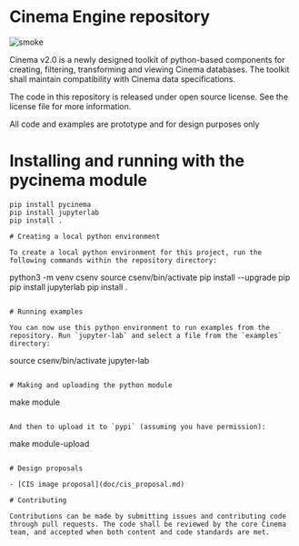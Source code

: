 # Cinema Engine repository 
![smoke](https://github.com/cinemascience/pycinema/actions/workflows/RenderTest.yml/badge.svg)

Cinema v2.0 is a newly designed toolkit of python-based components for creating, filtering, transforming and viewing Cinema databases. The toolkit shall maintain compatibility with Cinema data specifications.

The code in this repository is released under open source license. See the license file for more information.

All code and examples are prototype and for design purposes only

# Installing and running with the pycinema module

```
pip install pycinema 
pip install jupyterlab
pip install .

# Creating a local python environment

To create a local python environment for this project, run the following commands within the repository directory:
```
python3 -m venv csenv
source csenv/bin/activate
pip install --upgrade pip
pip install jupyterlab
pip install .
```

# Running examples

You can now use this python environment to run examples from the repository. Run `jupyter-lab` and select a file from the `examples` directory:

```
source csenv/bin/activate
jupyter-lab
```

# Making and uploading the python module

```
make module
``` 

And then to upload it to `pypi` (assuming you have permission):

```
make module-upload
```

# Design proposals

- [CIS image proposal](doc/cis_proposal.md)

# Contributing

Contributions can be made by submitting issues and contributing code through pull requests. The code shall be reviewed by the core Cinema team, and accepted when both content and code standards are met.


